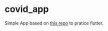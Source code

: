 # covid_app

Simple App based on [this repo](https://github.com/abuanwar072/Covid-19-Flutter-UI) to pratice flutter.
